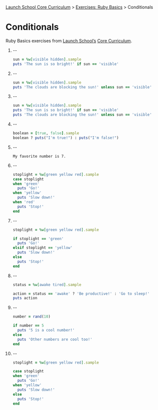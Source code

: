 [Launch School Core Curriculum][readme] >
[Exercises: Ruby Basics][ruby-basics] >
Conditionals

# Conditionals

Ruby Basics exercises from [Launch School’s][launch-school] [Core Curriculum][core-curriculum].

1.  --

    ```ruby
    sun = %w[visible hidden].sample
    puts 'The sun is so bright!' if sun == 'visible'
    ```

2.  --

    ```ruby
    sun = %w[visible hidden].sample
    puts 'The clouds are blocking the sun!' unless sun == 'visible'
    ```

3.  --

    ```ruby
    sun = %w[visible hidden].sample
    puts 'The sun is so bright!' if sun == 'visible'
    puts 'The clouds are blocking the sun!' unless sun == 'visible'
    ```

4.  --

    ```ruby
    boolean = [true, false].sample
    boolean ? puts("I'm true!") : puts("I'm false!")
    ```

5.  --

    ```
    My favorite number is 7.
    ```

6.  --

    ```ruby
    stoplight = %w[green yellow red].sample
    case stoplight
    when 'green'
      puts 'Go!'
    when 'yellow'
      puts 'Slow down!'
    when 'red'
      puts 'Stop!'
    end
    ```

7.  --

    ```ruby
    stoplight = %w[green yellow red].sample

    if stoplight == 'green'
      puts 'Go!'
    elsif stoplight == 'yellow'
      puts 'Slow down!'
    else
      puts 'Stop!'
    end
    ```

8.  --

    ```ruby
    status = %w[awake tired].sample

    action = status == 'awake' ? 'Be productive!' : 'Go to sleep!'
    puts action
    ```

9.  --

    ```ruby
    number = rand(10)

    if number == 5
      puts '5 is a cool number!'
    else
      puts 'Other numbers are cool too!'
    end
    ```

10. --

    ```ruby
    stoplight = %w[green yellow red].sample

    case stoplight
    when 'green'
      puts 'Go!'
    when 'yellow'
      puts 'Slow down!'
    else
      puts 'Stop!'
    end
    ```

[readme]: /README.md
[ruby-basics]: ruby-basics-contents.md
[core-curriculum]: https://launchschool.com/courses
[launch-school]: https://launchschool.com
